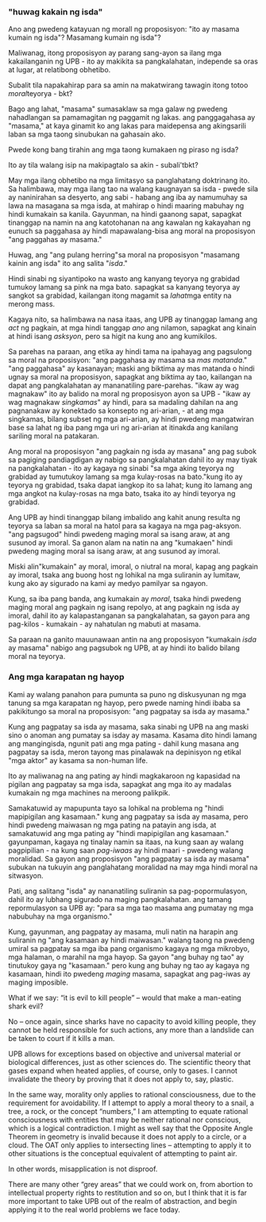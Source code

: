 ### "huwag kakain ng isda"

Ano ang pwedeng katayuan ng morall ng proposisyon: "ito ay masama kumain ng isda"? Masamang kumain ng isda"?

Maliwanag, itong proposisyon ay parang sang-ayon sa ilang mga kakailanganin ng UPB - ito ay makikita sa pangkalahatan, independe sa oras at lugar, at relatibong obhetibo.

Subalit tila napakahirap para sa amin na makatwirang tawagin itong totoo *moral*teyorya - bkt?

Bago ang lahat, "masama" sumasaklaw sa mga galaw ng pwedeng nahadlangan sa pamamagitan ng paggamit ng lakas. ang panggagahasa ay "masama," at kaya ginamit ko ang lakas para maidepensa ang akingsarili laban sa mga taong sinubukan na gahasain ako.

Pwede kong bang tirahin ang mga taong kumakaen ng piraso ng isda?

Ito ay tila walang isip na makipagtalo sa akin - subali'tbkt?

May mga ilang obhetibo na mga limitasyo sa panglahatang doktrinang ito. Sa halimbawa, may mga ilang tao na walang kaugnayan sa isda - pwede sila ay naninirahan sa desyerto, ang sabi - habang ang iba ay namumuhay sa lawa na masagana sa mga isda, at mahirap o hindi maaring mabuhay ng hindi kumakain sa kanila. Gayunman, na hindi gaanong sapat, sapagkat tinanggap na namin na ang katotohanan na ang kawalan ng kakayahan ng eunuch sa paggahasa ay hindi mapawalang-bisa ang moral na proposisyon "ang paggahas ay masama."

Huwag, ang "ang pulang herring"sa moral na proposisyon "masamang kainin ang isda" ito ang salita "*isda*."

Hindi sinabi ng siyantipoko na wasto ang kanyang teyorya ng grabidad tumukoy lamang sa pink na mga bato. sapagkat sa kanyang teyorya ay sangkot sa grabidad, kailangan itong magamit sa *lahat*mga entity na merong mass.

Kagaya nito, sa halimbawa na nasa itaas, ang UPB ay tinanggap lamang ang *act* ng pagkain, at mga hindi tanggap *ano* ang nilamon, sapagkat ang kinain at hindi isang *asksyon*, pero sa higit na kung ano ang kumikilos.

Sa parehas na paraan, ang etika ay hindi tama na ipahayag ang pagsulong sa moral na proposisyon: "ang paggahasa ay masama sa *mas matanda*." "ang paggahasa" ay kasanayan; maski ang biktima ay mas matanda o hindi ugnay sa moral na proposisyon, sapagkat ang biktima ay tao, kailangan na dapat ang pangkalahatan ay mananatiling pare-parehas. "ikaw ay wag magnakaw" ito ay balido na moral ng proposisyon ayon sa UPB - "ikaw ay wag magnakaw *singkamas*" ay hindi, para sa madaling dahilan na ang pagnanakaw ay konektado sa konsepto ng ari-arian, - at ang mga singkamas, bilang subset ng mga ari-arian, ay hindi pwedeng mangatwiran base sa lahat ng iba pang mga uri ng ari-arian at itinakda ang kanilang sariling moral na patakaran.

Ang moral na proposisyon "ang pagkain ng isda ay masana" ang pag subok sa pagiging pandiagdigan ay nabigo sa pangkalahatan dahil ito ay may tiyak na pangkalahatan - ito ay kagaya ng sinabi "sa mga aking teyorya ng grabidad ay tumutukoy lamang sa mga kulay-rosas na bato."kung ito ay teyorya ng grabidad, tsaka dapat iangkop ito sa lahat; kung ito lamang ang mga angkot na kulay-rosas na mga bato, tsaka ito ay hindi teyorya ng grabidad.

Ang UPB ay hindi tinanggap bilang imbalido ang kahit anung resulta ng teyorya sa laban sa moral na hatol para sa kagaya na mga pag-aksyon. "ang pagsugod" hindi pwedeng maging moral sa isang araw, at ang susunod ay imoral. Sa ganon alam na natin na ang "kumakaen" hindi pwedeng maging moral sa isang araw, at ang susunod ay imoral.

Miski alin"kumakain" ay moral, imoral, o niutral na moral, kapag ang pagkain ay imoral, tsaka ang buong host ng lohikal na mga suliranin ay lumitaw, kung ako ay sigurado na kami ay medyo pamilyar sa ngayon.

Kung, sa iba pang banda, ang kumakain ay *moral*, tsaka hindi pwedeng maging moral ang pagkain ng isang repolyo, at ang pagkain ng isda ay imoral, dahil ito ay kalapastanganan sa pangkalahatan, sa gayon para ang pag-kilos - kumakain - ay nahatulan ng mabuti at masama.

Sa paraan na ganito mauunawaan antin na ang proposisyon "kumakain *isda* ay masama" nabigo ang pagsubok ng UPB, at ay hindi ito balido bilang moral na teyorya.

### Ang mga karapatan ng hayop

Kami ay walang panahon para pumunta sa puno ng diskusyunan ng mga tanung sa mga karapatan ng hayop, pero pwede naming hindi ibaba sa pakikitungo sa moral na proposisyon: "ang pagpatay sa isda ay masama."

Kung ang pagpatay sa isda ay masama, saka sinabi ng UPB na ang maski sino o anoman ang pumatay sa isday ay masama. Kasama dito hindi lamang ang mangingisda, ngunit pati ang mga pating - dahil kung masana ang pagpatay sa isda, meron tayong mas pinalawak na depinisyon ng etikal "mga aktor" ay kasama sa non-human life.

Ito ay maliwanag na ang pating ay hindi magkakaroon ng kapasidad na pigilan ang pagpatay sa mga isda, sapagkat ang mga ito ay madalas kumakain ng mga machines na meroong palikpik.

Samakatuwid ay mapupunta tayo sa lohikal na problema ng "hindi mapipigilan ang kasamaan." kung ang pagpatay sa isda ay masama, pero hindi pwedeng maiwasan ng mga pating na patayin ang isda, at samakatuwid ang mga pating ay "hindi mapipigilan ang kasamaan." gayunpaman, kagaya ng tinalay namin sa itaas, na kung saan ay walang pagpipilian - na kung saan *pag-iwaas* ay hindi maari - pwedeng walang moralidad. Sa gayon ang proposisyon "ang pagpatay sa isda ay masama" subukan na tukuyin ang panglahatang moralidad na may mga hindi moral na sitwasyon.

Pati, ang salitang "isda" ay nananatiling suliranin sa pag-popormulasyon, dahil ito ay lubhang sigurado na maging pangkalahatan. ang tamang repormulasyon sa UPB ay: "para sa mga tao masama ang pumatay ng mga nabubuhay na mga organismo."

Kung, gayunman, ang pagpatay ay masama, muli natin na harapin ang suliranin ng "ang kasamaan ay hindi maiwasan." walang taong na pwedeng umiral sa pagpatay sa mga iba pang organismo kagaya ng mga mikrobyo, mga halaman, o marahil na mga hayop. Sa gayon "ang buhay ng tao" ay tinutukoy gaya ng "kasamaan." pero kung ang buhay ng tao ay kagaya ng kasamaan, hindi ito pwedeng *maging* masama, sapagkat ang pag-iwas ay maging imposible.

What if we say: “it is evil to kill people” – would that make a man-eating shark evil?

No – once again, since sharks have no capacity to avoid killing people, they cannot be held responsible for such actions, any more than a landslide can be taken to court if it kills a man.

UPB allows for exceptions based on objective and universal material or biological differences, just as other sciences do. The scientific theory that gases expand when heated applies, of course, only to gases. I cannot invalidate the theory by proving that it does not apply to, say, plastic.

In the same way, morality only applies to rational consciousness, due to the requirement for avoidability. If I attempt to apply a moral theory to a snail, a tree, a rock, or the concept “numbers,” I am attempting to equate rational consciousness with entities that may be neither rational nor conscious, which is a logical contradiction. I might as well say that the Opposite Angle Theorem in geometry is invalid because it does not apply to a circle, or a cloud. The OAT only applies to intersecting lines – attempting to apply it to other situations is the conceptual equivalent of attempting to paint air.

In other words, misapplication is not disproof.

There are many other “grey areas” that we could work on, from abortion to intellectual property rights to restitution and so on, but I think that it is far more important to take UPB out of the realm of abstraction, and begin applying it to the real world problems we face today.